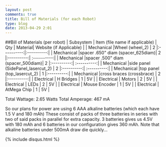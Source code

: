 ```yaml
---
layout: post
comments: true
title: Bill of Materials (for each Robot) 
type: blog
date: 2013-04-29 2:01
---
```



##Bill of Materials (per robot)
| Subsystem     | Item (file name if applicable)   | Qty | Material| Website (if Applicable)    |
| Mechanical    |Wheel (wheel_2)                   | 2   |:----------:|:----------:| 
| Mechanical    |spacer .650" diam (spacer_625diam)| 2   |:----------:| :----------:| 
| Mechanical    |spacer .500" diam (spacer_500diam)| 2   |:----------:| :----------:| 
| Mechanical    |side panel (SidePanel_lasercut_2) | 2   |:----------:| :----------:| 
| Mechanical    |top panel (top_lasercut_2)        | 1   |:----------:| 
| Mechanical    |cross braces (crossbrace)         | 2   |:----------:| 
| Electrical    | H Bridges                        | 1   | 5V         |
| Electrical    | Motors                           | 2   | 5V         |
| Electrical    | LEDs                             | 2   | 5V         | 
| Electrical    | Mouse Encoder                    | 1   | 5V         |
| Electrical    | AtMega Chip                      | 1   | 5V         |

Total Wattage: 2.65 Watts
Total Amperage: 467 mA

So our plans for power are using 6 AAA alkaline batteries (which each have 1.5 V and 180 mAh)
These consist of packs of three batteries in series with two of said packs in parallel for extra capacity.
3 batteries gives us 4.5V with 180 mAh and 6 batteries in our configuration gives 360 mAh.
Note that alkaline batteries under 500mA draw die quickly...

{% include disqus.html %}